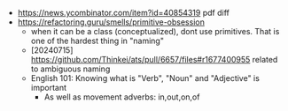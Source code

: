 - https://news.ycombinator.com/item?id=40854319 pdf diff 
- https://refactoring.guru/smells/primitive-obsession 
	- when it can be a class (conceptualized), dont use primitives. That is one of the hardest thing in "naming"
	- [20240715] https://github.com/Thinkei/ats/pull/6657/files#r1677400955 related to ambiguous naming 
	- English 101: Knowing what is "Verb", "Noun" and "Adjective" is important
		- As well as movement adverbs: in,out,on,of